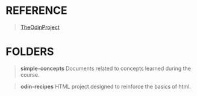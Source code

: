 # REFERENCE

> [TheOdinProject](https://www.theodinproject.com/)

# FOLDERS

> **simple-concepts** Documents related to concepts learned during the course.

> **odin-recipes** HTML project designed to reinforce the basics of html.